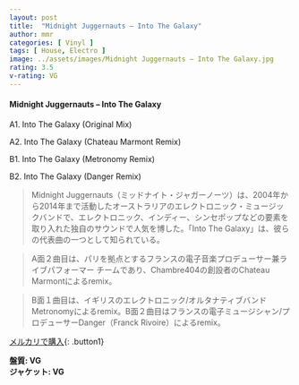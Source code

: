 ```yaml
---
layout: post
title:  "Midnight Juggernauts – Into The Galaxy"
author: mmr
categories: [ Vinyl ]
tags: [ House, Electro ]
image: ../assets/images/Midnight Juggernauts – Into The Galaxy.jpg
rating: 3.5
v-rating: VG
---
```


#### Midnight Juggernauts – Into The Galaxy

A1. Into The Galaxy (Original Mix)

A2. Into The Galaxy (Chateau Marmont Remix)

B1. Into The Galaxy (Metronomy Remix)

B2. Into The Galaxy (Danger Remix)

> Midnight Juggernauts（ミッドナイト・ジャガーノーツ）は、2004年から2014年まで活動したオーストラリアのエレクトロニック・ミュージックバンドで、エレクトロニック、インディー、シンセポップなどの要素を取り入れた独自のサウンドで人気を博した。「Into The Galaxy」は、彼らの代表曲の一つとして知られている。

> A面２曲目は、パリを拠点とするフランスの電子音楽プロデューサー兼ライブパフォーマー チームであり、Chambre404の創設者のChateau Marmontによるremix。

> B面１曲目は、イギリスのエレクトロニック/オルタナティブバンドMetronomyによるremix。B面２曲目はフランスの電子ミュージシャン/プロデューサーDanger（Franck Rivoire）によるremix。

[メルカリで購入](https://jp.mercari.com/item/m29871308706){: .button1}

<div class="mt-4 mb-4 d-flex align-items-center">
<strong class="mr-1">盤質: VG</strong>
</div>
<div class="mt-4 mb-4 d-flex align-items-center">
<strong class="mr-1">ジャケット: VG</strong>
</div>
